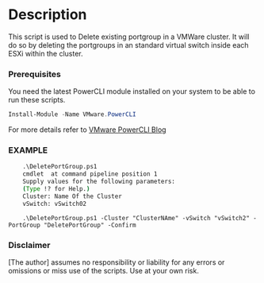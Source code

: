 # Description

This script is used to Delete existing portgroup in a VMWare cluster. It will do so by deleting the portgroups
in an standard virtual switch inside each ESXi within the cluster.

### Prerequisites

You need the latest PowerCLI module installed on your system to be able to run these scripts.
```Powershell
Install-Module -Name VMware.PowerCLI
```
For more details refer to [VMware PowerCLI Blog](https://blogs.vmware.com/PowerCLI/2017/04/powercli-install-process-powershell-gallery.html)

### EXAMPLE

```cmd
    .\DeletePortGroup.ps1
    cmdlet  at command pipeline position 1
    Supply values for the following parameters:
    (Type !? for Help.)
    Cluster: Name Of the Cluster
    vSwitch: vSwitch02
```
```
    .\DeletePortGroup.ps1 -Cluster "ClusterNAme" -vSwitch "vSwitch2" -PortGroup "DeletePortGroup" -Confirm
```
### Disclaimer 

[The author] assumes no responsibility or liability for any errors or omissions or miss use of the scripts. Use at your own risk.